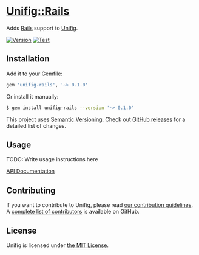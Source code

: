 # [Unifig::Rails][]

Adds [Rails][] support to [Unifig][].

[![Version](https://img.shields.io/gem/v/unifig-rails.svg?style=flat-square)](https://rubygems.org/gems/unifig-rails)
[![Test](https://img.shields.io/github/workflow/status/AaronLasseigne/unifig-rails/Test?label=Test&style=flat-square)](https://github.com/AaronLasseigne/unifig-rails/actions?query=workflow%3ATest)

## Installation

Add it to your Gemfile:

``` rb
gem 'unifig-rails', '~> 0.1.0'
```

Or install it manually:

``` sh
$ gem install unifig-rails --version '~> 0.1.0'
```

This project uses [Semantic Versioning][].
Check out [GitHub releases][] for a detailed list of changes.

## Usage

TODO: Write usage instructions here

[API Documentation][]

## Contributing

If you want to contribute to Unifig, please read [our contribution guidelines][].
A [complete list of contributors][] is available on GitHub.

## License

Unifig is licensed under [the MIT License][].

[Unifig::Rails]: https://github.com/AaronLasseigne/unifig-rails
[Rails]: https://rubyonrails.org
[Unifig]: https://github.com/AaronLasseigne/unifig
[Semantic Versioning]: http://semver.org/spec/v2.0.0.html
[GitHub releases]: https://github.com/AaronLasseigne/unifig-rails/releases
[API Documentation]: http://rubydoc.info/github/AaronLasseigne/unifig-rails
[our contribution guidelines]: CONTRIBUTING.md
[complete list of contributors]: https://github.com/AaronLasseigne/unifig-rails/graphs/contributors
[the MIT License]: LICENSE.txt
